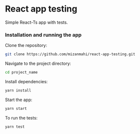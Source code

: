 # React app testing

Simple React-Ts app with tests.

### Installation and running the app

Clone the repository:

```sh
git clone https://github.com/mizanmahi/react-app-testing.git
```

Navigate to the project directory:

```sh
cd project_name
```

Install dependencies:

```sh
yarn install
```

Start the app:

```sh
yarn start
```

To run the tests:

```sh
yarn test
```
